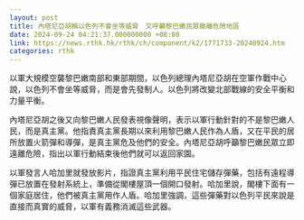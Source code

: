 ```yaml
---
layout: post
title: 內塔尼亞胡稱以色列不會坐等威脅　又呼籲黎巴嫩民眾撤離危險地區
date: 2024-09-24 04:21:37.000000000 +08:00
link: https://news.rthk.hk/rthk/ch/component/k2/1771733-20240924.htm
categories: rthk
---
```


以軍大規模空襲黎巴嫩南部和東部期間，以色列總理內塔尼亞胡在空軍作戰中心說，以色列不會坐等威脅，而是會先發制人。以色列將改變北部戰線的安全平衡和力量平衡。

內塔尼亞胡之後又向黎巴嫩人民發表視像聲明，表示以軍行動針對的不是黎巴嫩人民，而是真主黨。他指責真主黨長期以來利用黎巴嫩人民作為人盾，又在平民的居所放置火箭彈和導彈，是真主黨危及他們的安全。內塔尼亞胡呼籲黎巴嫩民眾立即遠離危險，指出以軍行動結束後他們就可以返回家園。

以軍發言人哈加里就發放影片，指證真主黨利用平民住宅儲存彈藥，包括有遠程導彈已放置在發射系統上，準備從閣樓屋頂一個開口發射。哈加里說，閣樓下面有一個家庭居住，他們被真主黨用作人盾。哈加里強調，這些彈藥對以色列平民來說是直接而真實的威脅，以軍有義務消滅這些武器。
